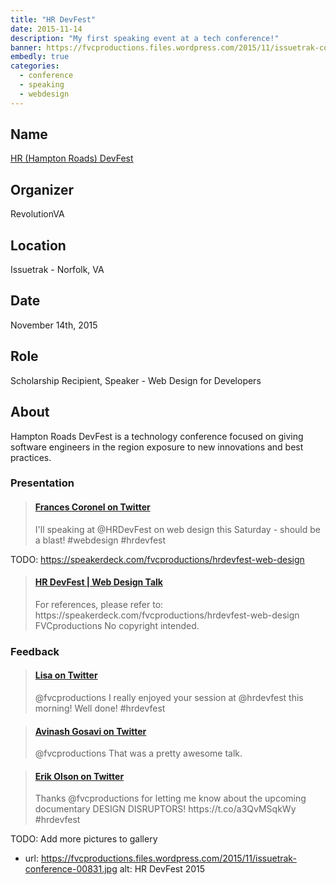 ```yaml
---
title: "HR DevFest"
date: 2015-11-14
description: "My first speaking event at a tech conference!"
banner: https://fvcproductions.files.wordpress.com/2015/11/issuetrak-conference-00831.jpg
embedly: true
categories:
  - conference
  - speaking
  - webdesign
---
```


## Name

<a title="HR (Hampton Roads) DevFest" href="https://hrdevfest.org" target="_blank" rel="noopener">HR (Hampton Roads) DevFest</a>

## Organizer

RevolutionVA

## Location

Issuetrak - Norfolk, VA

## Date

November 14th, 2015

## Role

Scholarship Recipient, Speaker - Web Design for Developers

## About

Hampton Roads DevFest is a technology conference focused on giving software engineers in the region exposure to new innovations and best practices.

### Presentation

<blockquote class="embedly-card"><h4><a href="https://twitter.com/fvcproductions/status/662647429737615360">Frances Coronel on Twitter</a></h4><p>I'll speaking at @HRDevFest on web design this Saturday - should be a blast! #webdesign #hrdevfest</p></blockquote>

TODO: https://speakerdeck.com/fvcproductions/hrdevfest-web-design

<blockquote class="embedly-card"><h4><a href="https://www.youtube.com/watch?v=dEJyRuQF4Ww">HR DevFest | Web Design Talk</a></h4><p>For references, please refer to: https://speakerdeck.com/fvcproductions/hrdevfest-web-design FVCproductions No copyright intended.</p></blockquote>

### Feedback

<blockquote class="embedly-card"><h4><a href="https://twitter.com/lisadenoia/status/665604693549170688">Lisa on Twitter</a></h4><p>@fvcproductions I really enjoyed your session at @hrdevfest this morning! Well done! #hrdevfest</p></blockquote>

<blockquote class="embedly-card"><h4><a href="https://twitter.com/aag1091/status/665554097798426624">Avinash Gosavi on Twitter</a></h4><p>@fvcproductions That was a pretty awesome talk.</p></blockquote>

<blockquote class="embedly-card"><h4><a href="https://twitter.com/erikpmp/status/665554118182703105">Erik Olson on Twitter</a></h4><p>Thanks @fvcproductions for letting me know about the upcoming documentary DESIGN DISRUPTORS! https://t.co/a3QvMSqkWy #hrdevfest</p></blockquote>

TODO: Add more pictures to gallery

* url: https://fvcproductions.files.wordpress.com/2015/11/issuetrak-conference-00831.jpg
  alt: HR DevFest 2015
